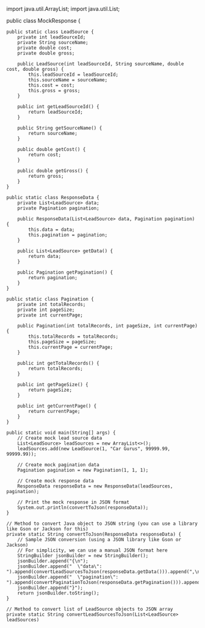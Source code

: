 import java.util.ArrayList;
import java.util.List;

public class MockResponse {

    public static class LeadSource {
        private int leadSourceId;
        private String sourceName;
        private double cost;
        private double gross;

        public LeadSource(int leadSourceId, String sourceName, double cost, double gross) {
            this.leadSourceId = leadSourceId;
            this.sourceName = sourceName;
            this.cost = cost;
            this.gross = gross;
        }

        public int getLeadSourceId() {
            return leadSourceId;
        }

        public String getSourceName() {
            return sourceName;
        }

        public double getCost() {
            return cost;
        }

        public double getGross() {
            return gross;
        }
    }

    public static class ResponseData {
        private List<LeadSource> data;
        private Pagination pagination;

        public ResponseData(List<LeadSource> data, Pagination pagination) {
            this.data = data;
            this.pagination = pagination;
        }

        public List<LeadSource> getData() {
            return data;
        }

        public Pagination getPagination() {
            return pagination;
        }
    }

    public static class Pagination {
        private int totalRecords;
        private int pageSize;
        private int currentPage;

        public Pagination(int totalRecords, int pageSize, int currentPage) {
            this.totalRecords = totalRecords;
            this.pageSize = pageSize;
            this.currentPage = currentPage;
        }

        public int getTotalRecords() {
            return totalRecords;
        }

        public int getPageSize() {
            return pageSize;
        }

        public int getCurrentPage() {
            return currentPage;
        }
    }

    public static void main(String[] args) {
        // Create mock lead source data
        List<LeadSource> leadSources = new ArrayList<>();
        leadSources.add(new LeadSource(1, "Car Gurus", 99999.99, 99999.99));

        // Create mock pagination data
        Pagination pagination = new Pagination(1, 1, 1);

        // Create mock response data
        ResponseData responseData = new ResponseData(leadSources, pagination);

        // Print the mock response in JSON format
        System.out.println(convertToJson(responseData));
    }

    // Method to convert Java object to JSON string (you can use a library like Gson or Jackson for this)
    private static String convertToJson(ResponseData responseData) {
        // Sample JSON conversion (using a JSON library like Gson or Jackson)
        // For simplicity, we can use a manual JSON format here
        StringBuilder jsonBuilder = new StringBuilder();
        jsonBuilder.append("{\n");
        jsonBuilder.append("  \"data\": ").append(convertLeadSourcesToJson(responseData.getData())).append(",\n");
        jsonBuilder.append("  \"pagination\": ").append(convertPaginationToJson(responseData.getPagination())).append("\n");
        jsonBuilder.append("}");
        return jsonBuilder.toString();
    }

    // Method to convert list of LeadSource objects to JSON array
    private static String convertLeadSourcesToJson(List<LeadSource> leadSources) 
